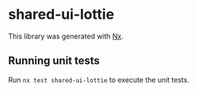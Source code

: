 # shared-ui-lottie

This library was generated with [Nx](https://nx.dev).

## Running unit tests

Run `nx test shared-ui-lottie` to execute the unit tests.
